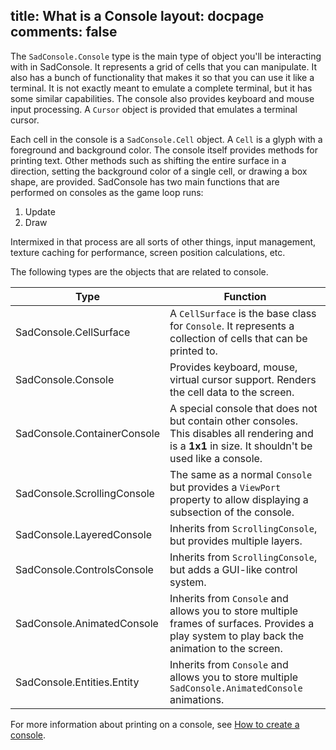 title: What is a Console
layout: docpage
comments: false
---

The `SadConsole.Console` type is the main type of object you'll be interacting with in SadConsole. It represents a grid of cells that you can manipulate. It also has a bunch of functionality that makes it so that you can use it like a terminal. It is not exactly meant to emulate a complete terminal, but it has some similar capabilities. The console also provides keyboard and mouse input processing. A `Cursor` object is provided that emulates a terminal cursor.

Each cell in the console is a `SadConsole.Cell` object. A `Cell` is a glyph with a foreground and background color. The console itself provides methods for printing text. Other methods such as shifting the entire surface in a direction, setting the background color of a single cell, or drawing a box shape, are provided. SadConsole has two main functions that are performed on consoles as the game loop runs:

01. Update
01. Draw

Intermixed in that process are all sorts of other things, input management, texture caching for performance, screen position calculations, etc.

The following types are the objects that are related to console.

| Type | Function |
| ---- | -------- |
| SadConsole.CellSurface | A `CellSurface` is the base class for `Console`. It represents a collection of cells that can be printed to. |
| SadConsole.Console | Provides keyboard, mouse, virtual cursor support. Renders the cell data to the screen. |
| SadConsole.ContainerConsole | A special console that does not but contain other consoles. This disables all rendering and is a **1x1** in size. It shouldn't be used like a console. |
| SadConsole.ScrollingConsole | The same as a normal `Console` but provides a `ViewPort` property to allow displaying a subsection of the console. |
| SadConsole.LayeredConsole | Inherits from `ScrollingConsole`, but provides multiple layers. |
| SadConsole.ControlsConsole | Inherits from `ScrollingConsole`, but adds a GUI-like control system. |
| SadConsole.AnimatedConsole | Inherits from `Console` and allows you to store multiple frames of surfaces. Provides a play system to play back the animation to the screen. |
| SadConsole.Entities.Entity | Inherits from `Console` and allows you to store multiple `SadConsole.AnimatedConsole` animations. |

For more information about printing on a console, see [How to create a console](how-to-create-a-console.md).

